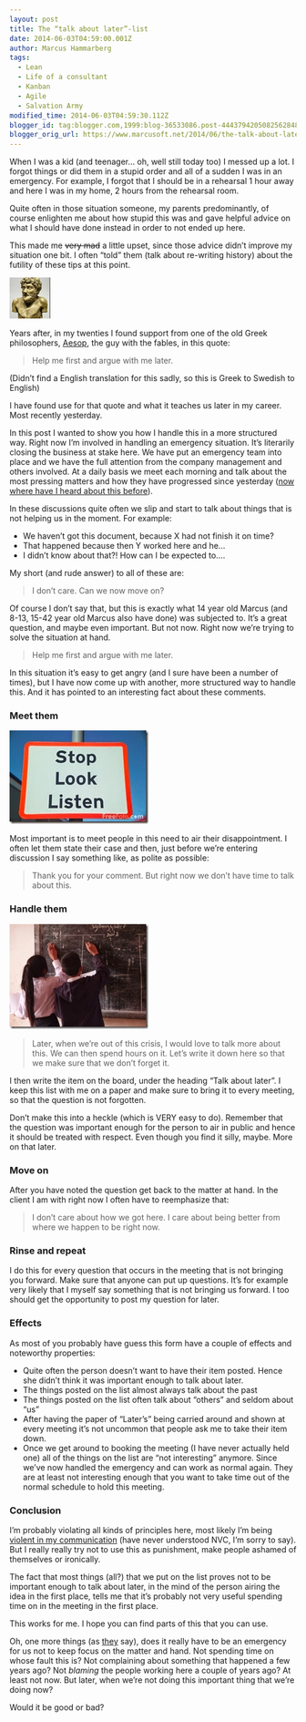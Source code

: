 ```yaml
---
layout: post
title: The “talk about later”-list
date: 2014-06-03T04:59:00.001Z
author: Marcus Hammarberg
tags:
  - Lean
  - Life of a consultant
  - Kanban
  - Agile
  - Salvation Army
modified_time: 2014-06-03T04:59:30.112Z
blogger_id: tag:blogger.com,1999:blog-36533086.post-4443794205082562848
blogger_orig_url: https://www.marcusoft.net/2014/06/the-talk-about-later-list.html
---
```


When I was a kid (and teenager… oh, well still today too) I messed up a lot. I forgot things or did them in a stupid order and all of a sudden I was in an emergency. For example, I forgot that I should be in a rehearsal 1 hour away and here I was in my home, 2 hours from the rehearsal room.

Quite often in those situation someone, my parents predominantly, of course enlighten me about how stupid this was and gave helpful advice on what I should have done instead in order to not ended up here.

This made me ~~very mad~~ a little upset, since those advice didn’t improve my situation one bit. I often “told” them (talk about re-writing history) about the futility of these tips at this point.

![Aesop_pushkin01](/img/Aesop_pushkin01_thumb.jpg)

Years after, in my twenties I found support from one of the old Greek philosophers, [Aesop](http://en.wikipedia.org/wiki/Aesop), the guy with the fables, in this quote:

> Help me first and argue with me later.

(Didn’t find a English translation for this sadly, so this is Greek to Swedish to English)

I have found use for that quote and what it teaches us later in my career. Most recently yesterday.

In this post I wanted to show you how I handle this in a more structured way. Right now I’m involved in handling an emergency situation. It’s literarily closing the business at stake here. We have put an emergency team into place and we have the full attention from the company management and others involved. At a daily basis we meet each morning and talk about the most pressing matters and how they have progressed since yesterday ([now where have I heard about this before](http://martinfowler.com/articles/itsNotJustStandingUp.html)).

In these discussions quite often we slip and start to talk about things that is not helping us in the moment. For example:

- We haven’t got this document, because X had not finish it on time?
- That happened because then Y worked here and he…
- I didn’t know about that?! How can I be expected to….

My short (and rude answer) to all of these are:

> I don’t care. Can we now move on?

Of course I don’t say that, but this is exactly what 14 year old Marcus (and 8-13, 15-42 year old Marcus also have done) was subjected to. It’s a great question, and maybe even important. But not now. Right now we’re trying to solve the situation at hand.

> Help me first and argue with me later.

In this situation it’s easy to get angry (and I sure have been a number of times), but I have now come up with another, more structured way to handle this. And it has pointed to an interesting fact about these comments.

### Meet them

![stoplisten](/img/stoplisten_thumb.jpg)

Most important is to meet people in this need to air their disappointment. I often let them state their case and then, just before we’re entering discussion I say something like, as polite as possible:

> Thank you for your comment. But right now we don’t have time to talk about this.

### Handle them

![Blackboard](/img/Blackboard_thumb.jpg)

> Later, when we’re out of this crisis, I would love to talk more about this. We can then spend hours on it. Let’s write it down here so that we make sure that we don’t forget it.

I then write the item on the board, under the heading “Talk about later”. I keep this list with me on a paper and make sure to bring it to every meeting, so that the question is not forgotten.

Don’t make this into a heckle (which is VERY easy to do). Remember that the question was important enough for the person to air in public and hence it should be treated with respect. Even though you find it silly, maybe. More on that later.

### Move on

After you have noted the question get back to the matter at hand. In the client I am with right now I often have to reemphasize that:

> I don’t care about how we got here. I care about being better from where we happen to be right now.

### Rinse and repeat

I do this for every question that occurs in the meeting that is not bringing you forward. Make sure that anyone can put up questions. It’s for example very likely that I myself say something that is not bringing us forward. I too should get the opportunity to post my question for later.

### Effects

As most of you probably have guess this form have a couple of effects and noteworthy properties:

- Quite often the person doesn’t want to have their item posted. Hence she didn’t think it was important enough to talk about later.
- The things posted on the list almost always talk about the past
- The things posted on the list often talk about “others” and seldom about “us”
- After having the paper of “Later’s” being carried around and shown at every meeting it’s not uncommon that people ask me to take their item down.
- Once we get around to booking the meeting (I have never actually held one) all of the things on the list are “not interesting” anymore. Since we’ve now handled the emergency and can work as normal again. They are at least not interesting enough that you want to take time out of the normal schedule to hold this meeting.

### Conclusion

I’m probably violating all kinds of principles here, most likely I’m being [violent in my communication](http://en.wikipedia.org/wiki/Nonviolent_Communicationviolent) (have never understood NVC, I’m sorry to say). But I really really try not to use this as punishment, make people ashamed of themselves or ironically.

The fact that most things (all?) that we put on the list proves not to be important enough to talk about later, in the mind of the person airing the idea in the first place, tells me that it’s probably not very useful spending time on in the meeting in the first place.

This works for me. I hope you can find parts of this that you can use.

Oh, one more things (as [they](http://www.apple.com) say), does it really have to be an emergency for us not to keep focus on the matter and hand. Not spending time on whose fault this is? Not complaining about something that happened a few years ago? Not *blaming* the people working here a couple of years ago? At least not now. But later, when we’re not doing this important thing that we’re doing now?

Would it be good or bad?
